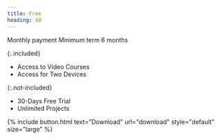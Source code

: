 ```yaml
---
title: Free
heading: $0
---
```


Monthly payment
Minimum term 6 months

{:.included}
- Access to Video Courses
- Access for Two Devices

{:.not-included}
- 30-Days Free Trial
- Unlimited Projects

{% include button.html text="Download" url="download" style="default" size="large" %}